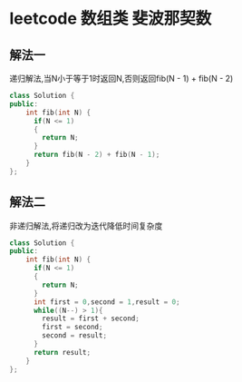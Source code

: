 # leetcode 数组类 斐波那契数

## 解法一

递归解法,当N小于等于1时返回N,否则返回fib(N - 1) + fib(N - 2)

```c++
class Solution {
public:
    int fib(int N) {
      if(N <= 1)
      {
        return N;
      }
      return fib(N - 2) + fib(N - 1);
    }
};
```

## 解法二

非递归解法,将递归改为迭代降低时间复杂度

```c++
class Solution {
public:
    int fib(int N) {
      if(N <= 1)
      {
        return N;
      }
      int first = 0,second = 1,result = 0;
      while((N--) > 1){
        result = first + second;
        first = second;
        second = result;
      }
      return result;
    }
};
```

